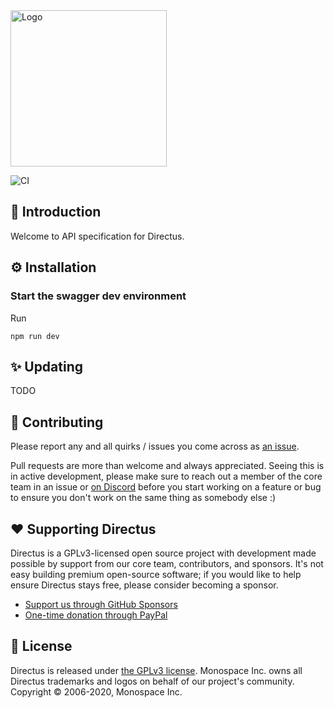 <img width="250" alt="Logo" src="https://user-images.githubusercontent.com/9141017/88821768-0dc99800-d191-11ea-8c66-09c55ab451a2.png">

![CI](https://github.com/directus/specs/workflows/CI/badge.svg?branch=master)

## 🐰 Introduction

Welcome to API specification for Directus.

## ⚙️ Installation

### Start the swagger dev environment

Run

```
npm run dev
```

## ✨ Updating

TODO

## 🔧 Contributing

Please report any and all quirks / issues you come across as
[an issue](https://github.com/directus/directus/issues/new).

Pull requests are more than welcome and always appreciated. Seeing this is in active development, please make sure to
reach out a member of the core team in an issue or [on Discord](http://discord.gg/directus) before you start working on
a feature or bug to ensure you don't work on the same thing as somebody else :)

## ❤️ Supporting Directus

Directus is a GPLv3-licensed open source project with development made possible by support from our core team,
contributors, and sponsors. It's not easy building premium open-source software; if you would like to help ensure
Directus stays free, please consider becoming a sponsor.

- [Support us through GitHub Sponsors](https://github.com/sponsors/directus)
- [One-time donation through PayPal](https://www.paypal.me/supportdirectus)

## 📄 License

Directus is released under [the GPLv3 license](./LICENSE). Monospace Inc. owns all Directus trademarks and logos on
behalf of our project's community. Copyright © 2006-2020, Monospace Inc.
